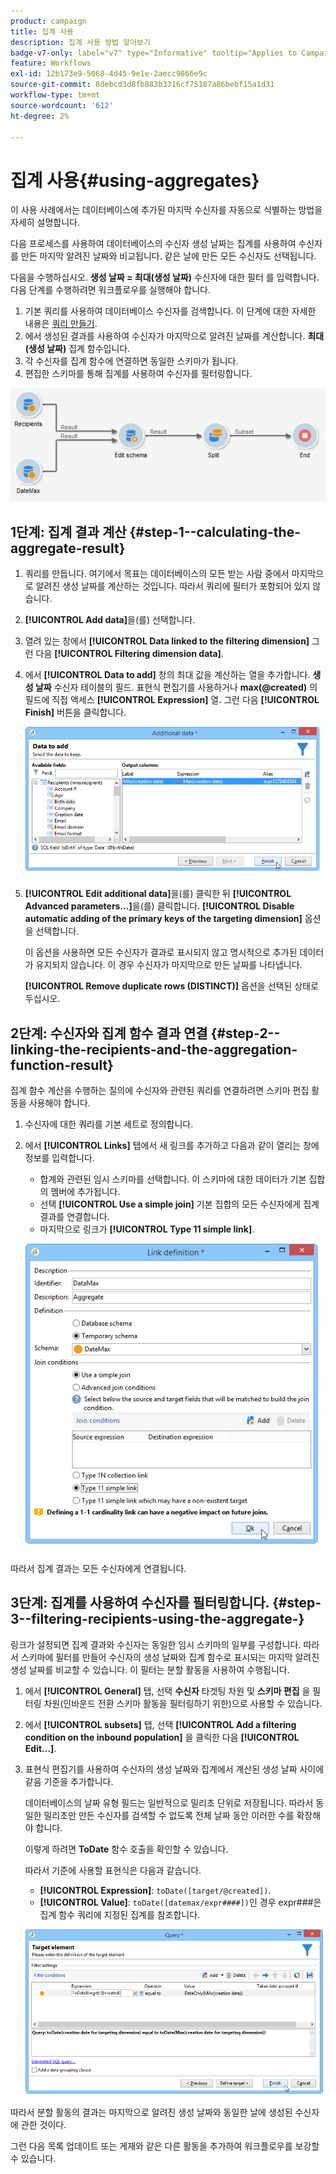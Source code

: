 ```yaml
---
product: campaign
title: 집계 사용
description: 집계 사용 방법 알아보기
badge-v7-only: label="v7" type="Informative" tooltip="Applies to Campaign Classic v7 only"
feature: Workflows
exl-id: 12b173e9-5068-4d45-9e1e-2aecc9866e9c
source-git-commit: 8debcd3d8fb883b3316cf75187a86bebf15a1d31
workflow-type: tm+mt
source-wordcount: '612'
ht-degree: 2%

---
```


# 집계 사용{#using-aggregates}



이 사용 사례에서는 데이터베이스에 추가된 마지막 수신자를 자동으로 식별하는 방법을 자세히 설명합니다.

다음 프로세스를 사용하여 데이터베이스의 수신자 생성 날짜는 집계를 사용하여 수신자를 만든 마지막 알려진 날짜와 비교됩니다. 같은 날에 만든 모든 수신자도 선택됩니다.

다음을 수행하십시오. **생성 날짜 = 최대(생성 날짜)** 수신자에 대한 필터 를 입력합니다. 다음 단계를 수행하려면 워크플로우를 실행해야 합니다.

1. 기본 쿼리를 사용하여 데이터베이스 수신자를 검색합니다. 이 단계에 대한 자세한 내용은 [쿼리 만들기](query.md#creating-a-query).
1. 에서 생성된 결과를 사용하여 수신자가 마지막으로 알려진 날짜를 계산합니다. **최대(생성 날짜)** 집계 함수입니다.
1. 각 수신자를 집계 함수에 연결하면 동일한 스키마가 됩니다.
1. 편집한 스키마를 통해 집계를 사용하여 수신자를 필터링합니다.

![](assets/datamanagement_usecase_1.png)

## 1단계: 집계 결과 계산 {#step-1--calculating-the-aggregate-result}

1. 쿼리를 만듭니다. 여기에서 목표는 데이터베이스의 모든 받는 사람 중에서 마지막으로 알려진 생성 날짜를 계산하는 것입니다. 따라서 쿼리에 필터가 포함되어 있지 않습니다.
1. **[!UICONTROL Add data]**&#x200B;을(를) 선택합니다.
1. 열려 있는 창에서 **[!UICONTROL Data linked to the filtering dimension]** 그런 다음 **[!UICONTROL Filtering dimension data]**.
1. 에서 **[!UICONTROL Data to add]** 창의 최대 값을 계산하는 열을 추가합니다. **생성 날짜** 수신자 테이블의 필드. 표현식 편집기를 사용하거나 **max(@created)** 의 필드에 직접 액세스 **[!UICONTROL Expression]** 열. 그런 다음 **[!UICONTROL Finish]** 버튼을 클릭합니다.

   ![](assets/datamanagement_usecase_2.png)

1. **[!UICONTROL Edit additional data]**&#x200B;을(를) 클릭한 뒤 **[!UICONTROL Advanced parameters...]**&#x200B;을(를) 클릭합니다. **[!UICONTROL Disable automatic adding of the primary keys of the targeting dimension]** 옵션을 선택합니다.

   이 옵션을 사용하면 모든 수신자가 결과로 표시되지 않고 명시적으로 추가된 데이터가 유지되지 않습니다. 이 경우 수신자가 마지막으로 만든 날짜를 나타냅니다.

   **[!UICONTROL Remove duplicate rows (DISTINCT)]** 옵션을 선택된 상태로 두십시오.

## 2단계: 수신자와 집계 함수 결과 연결 {#step-2--linking-the-recipients-and-the-aggregation-function-result}

집계 함수 계산을 수행하는 질의에 수신자와 관련된 쿼리를 연결하려면 스키마 편집 활동을 사용해야 합니다.

1. 수신자에 대한 쿼리를 기본 세트로 정의합니다.
1. 에서 **[!UICONTROL Links]** 탭에서 새 링크를 추가하고 다음과 같이 열리는 창에 정보를 입력합니다.

   * 합계와 관련된 임시 스키마를 선택합니다. 이 스키마에 대한 데이터가 기본 집합의 멤버에 추가됩니다.
   * 선택 **[!UICONTROL Use a simple join]** 기본 집합의 모든 수신자에게 집계 결과를 연결합니다.
   * 마지막으로 링크가 **[!UICONTROL Type 11 simple link]**.

   ![](assets/datamanagement_usecase_3.png)

따라서 집계 결과는 모든 수신자에게 연결됩니다.

## 3단계: 집계를 사용하여 수신자를 필터링합니다. {#step-3--filtering-recipients-using-the-aggregate-}

링크가 설정되면 집계 결과와 수신자는 동일한 임시 스키마의 일부를 구성합니다. 따라서 스키마에 필터를 만들어 수신자의 생성 날짜와 집계 함수로 표시되는 마지막 알려진 생성 날짜를 비교할 수 있습니다. 이 필터는 분할 활동을 사용하여 수행됩니다.

1. 에서 **[!UICONTROL General]** 탭, 선택 **수신자** 타겟팅 차원 및 **스키마 편집** 을 필터링 차원(인바운드 전환 스키마 활동을 필터링하기 위한)으로 사용할 수 있습니다.
1. 에서 **[!UICONTROL subsets]** 탭, 선택 **[!UICONTROL Add a filtering condition on the inbound population]** 을 클릭한 다음 **[!UICONTROL Edit...]**.
1. 표현식 편집기를 사용하여 수신자의 생성 날짜와 집계에서 계산된 생성 날짜 사이에 같음 기준을 추가합니다.

   데이터베이스의 날짜 유형 필드는 일반적으로 밀리초 단위로 저장됩니다. 따라서 동일한 밀리초만 만든 수신자를 검색할 수 없도록 전체 날짜 동안 이러한 수를 확장해야 합니다.

   이렇게 하려면 **ToDate** 함수 호출을 확인할 수 있습니다.

   따라서 기준에 사용할 표현식은 다음과 같습니다.

   * **[!UICONTROL Expression]**: `toDate([target/@created])`.
   * **[!UICONTROL Value]**: `toDate([datemax/expr####])`인 경우 expr###은 집계 함수 쿼리에 지정된 집계를 참조합니다.

   ![](assets/datamanagement_usecase_4.png)

따라서 분할 활동의 결과는 마지막으로 알려진 생성 날짜와 동일한 날에 생성된 수신자에 관한 것이다.

그런 다음 목록 업데이트 또는 게재와 같은 다른 활동을 추가하여 워크플로우를 보강할 수 있습니다.
